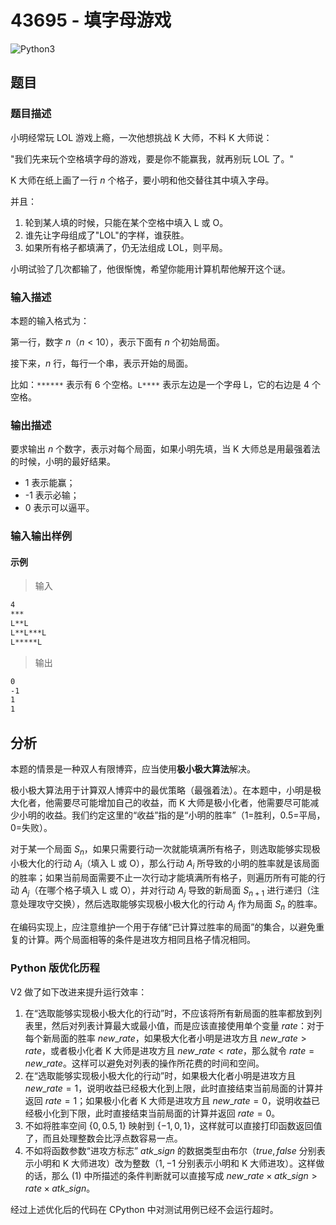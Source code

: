 # 43695 - 填字母游戏

![Python3](https://img.shields.io/badge/Python3-AC-green)

## 题目

### 题目描述

小明经常玩 LOL 游戏上瘾，一次他想挑战 K 大师，不料 K 大师说：

"我们先来玩个空格填字母的游戏，要是你不能赢我，就再别玩 LOL 了。"

K 大师在纸上画了一行 $n$ 个格子，要小明和他交替往其中填入字母。

并且：

1. 轮到某人填的时候，只能在某个空格中填入 L 或 O。
2. 谁先让字母组成了"LOL"的字样，谁获胜。
3. 如果所有格子都填满了，仍无法组成 LOL，则平局。

小明试验了几次都输了，他很惭愧，希望你能用计算机帮他解开这个谜。

### 输入描述

本题的输入格式为：

第一行，数字 $n$（$n<10$），表示下面有 $n$ 个初始局面。

接下来，$n$ 行，每行一个串，表示开始的局面。

比如：`******` 表示有 6 个空格。`L****` 表示左边是一个字母 L，它的右边是 4 个空格。

### 输出描述

要求输出 $n$ 个数字，表示对每个局面，如果小明先填，当 K 大师总是用最强着法的时候，小明的最好结果。

- 1 表示能赢；
- -1 表示必输；
- 0 表示可以逼平。

### 输入输出样例

#### 示例

> 输入

```txt
4
***
L**L
L**L***L
L*****L
```

> 输出

```txt
0
-1
1
1
```

## 分析

本题的情景是一种双人有限博弈，应当使用**极小极大算法**解决。

极小极大算法用于计算双人博弈中的最优策略（最强着法）。在本题中，小明是极大化者，他需要尽可能增加自己的收益，而 K 大师是极小化者，他需要尽可能减少小明的收益。我们约定这里的“收益”指的是“小明的胜率”（1=胜利，0.5=平局，0=失败）。

对于某一个局面 $S_n$，如果只需要行动一次就能填满所有格子，则选取能够实现极小极大化的行动 $A_i$（填入 L 或 O），那么行动 $A_i$ 所导致的小明的胜率就是该局面的胜率；如果当前局面需要不止一次行动才能填满所有格子，则遍历所有可能的行动 $A_j$（在哪个格子填入 L 或 O），并对行动 $A_j$ 导致的新局面 $S_{n+1}$ 进行递归（注意处理攻守交换），然后选取能够实现极小极大化的行动 $A_j$ 作为局面 $S_n$ 的胜率。

在编码实现上，应注意维护一个用于存储“已计算过胜率的局面”的集合，以避免重复的计算。两个局面相等的条件是进攻方相同且格子情况相同。

### Python 版优化历程

V2 做了如下改进来提升运行效率：

1. 在“选取能够实现极小极大化的行动”时，不应该将所有新局面的胜率都放到列表里，然后对列表计算最大或最小值，而是应该直接使用单个变量 $rate$：对于每个新局面的胜率 $new\_rate$，如果极大化者小明是进攻方且 $new\_rate > rate$，或者极小化者 K 大师是进攻方且 $new\_rate < rate$，那么就令 $rate = new\_rate$。这样可以避免对列表的操作所花费的时间和空间。
2. 在“选取能够实现极小极大化的行动”时，如果极大化者小明是进攻方且 $new\_rate = 1$，说明收益已经极大化到上限，此时直接结束当前局面的计算并返回 $rate = 1$；如果极小化者 K 大师是进攻方且 $new\_rate = 0$，说明收益已经极小化到下限，此时直接结束当前局面的计算并返回 $rate = 0$。
3. 不如将胜率空间 $\{0,0.5,1\}$ 映射到 $\{-1,0,1\}$，这样就可以直接打印函数返回值了，而且处理整数会比浮点数容易一点。
4. 不如将函数参数“进攻方标志” $atk\_sign$ 的数据类型由布尔（$true,false$ 分别表示小明和 K 大师进攻）改为整数（$1,-1$ 分别表示小明和 K 大师进攻）。这样做的话，那么 (1) 中所描述的条件判断就可以直接写成 $new\_rate \times atk\_sign > rate \times atk\_sign$。

经过上述优化后的代码在 CPython 中对测试用例已经不会运行超时。
